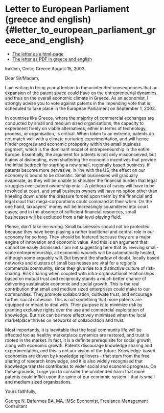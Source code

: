 # Letter to European Parliament (greece and english) {#letter_to_european_parliament_greece_and_english}

-   [The letter as a
    html-page](http://hyperdrome.net/projects/patents/letter.html "wikilink")
-   [The letter as PDF in greece and
    english](http://hyperdrome.net/projects/patents/letter_e_patents.pdf "wikilink")

Iraklion, Crete, Greece August 15, 2003.

Dear Sir/Madam,

I am writing to bring your attention to the unintended consequences that
an expansion of the patent space could have on the entrepreneurial
dynamics, and thus on the overall economic climate in Greece. As an
economist, I strongly advise you to vote against patents in the
impending vote that is scheduled to take place in the European
Parliament on September 1, 2003.

In countries like Greece, where the majority of commercial exchanges are
conducted by small and medium sized organisations, the capacity to
experiment freely on viable alternatives, either in terms of technology,
process, or organisation, is critical. When taken to an extreme, patents
do not match well with a climate nurturing experimentation, and will
hence hinder progress and economic prosperity within the small business
segment, which is the dominant model of entrepreneurship in the entire
Europe. Essentially, the argument for patents is not only misconceived,
but it aims at dislocating, even shattering the economic incentives that
provide the initial bedrock for starting a new small, regionally based
business. If patents become more pervasive, in line with the US, the
effect on our economy is bound to be dramatic. Small businesses will
gradually evaporate, as they will be unable to shoulder the financial
burden that legal struggles over patent ownership entail. A plethora of
cases will have to be resolved at court, and small business owners will
have no option other than kneeling down under the pressure forced upon
them by the financial and legal clout that mega-corporations could
command at their whim. On the one hand, taxpayers\' money will be
increasingly squandered into court cases; and in the absence of
sufficient financial resources, small businesses will be excluded from a
fair level playing field.

Please, don\'t take me wrong. Small businesses should not be protected
because they have been playing a rather traditional and central role in
our economy for so long. They should be fostered because they are a
major engine of innovation and economic value. And this is an argument
that cannot be easily dismissed. I am not suggesting here that by
reviving small-scale entrepreneurship, all economic wounds will be
automatically healed, although some arguably will. But beyond the shadow
of doubt, locally based networks and clusters of small businesses are
vital for a region\'s commercial community, since they give rise to a
distinctive culture of risk-sharing. Risk sharing when coupled with
intra-organisational relationships based on mutual trust and reciprocity
stands a much better chance of delivering sustainable economic and
social growth. This is the real contribution that small and medium sized
enterprises could make to our communities. They promote collaboration,
cultivate trust, and encourage further social cohesion. This is not
something that more patents are equipped or meant to deal with. Their
purpose is to minimize risk by granting exclusive rights over the use
and commercial exploitation of knowledge. But risk can be more
effectively minimised when the local marketplace thrives on networks of
collaboration and trust.

Most importantly, it is inevitable that the local community life will be
affected too as healthy marketplace dynamics are restored, and trust is
rooted in the market. In fact, it is a definite prerequisite for social
growth along with economic growth. Patents discourage knowledge sharing
and experimentation, and this is not our vision of the future.
Knowledge-based economies are driven by knowledge spillovers - that stem
from the free sharing of research knowledge, and it is also widely
recognised that knowledge transfer contributes to wider social and
economic progress. On these grounds, I urge you to consider the
unintended harm that more patents could inflict upon the spine of our
economic system - that is small and medium sized organisations.

Yours faithfully,

George N. Dafermos BA, MA, !MSc Economist, Freelance Management
Consultant
